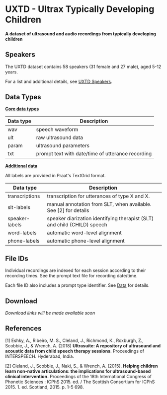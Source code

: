 # UXTD - Ultrax Typically Developing Children

#### A dataset of ultrasound and audio recordings from typically developing children



## Speakers

The UXTD dataset contains 58 speakers (31 female and 27 male), aged  5-12 years.

For a list and additional details, see [UXTD Speakers](uxtd-spk.md).

## Data Types

**<u>Core data types</u>**

| Data type | Description                                       |
| --------- | ------------------------------------------------- |
| wav       | speech waveform                                   |
| ult       | raw ultrasound data                               |
| param     | ultrasound parameters                             |
| txt       | prompt text with date/time of utterance recording |

**<u>Additional data</u>**

All labels are provided in Praat's TextGrid format.

| Data type      | Description                                                  |
| -------------- | ------------------------------------------------------------ |
| transcriptions | transcription for utterances of type X and X.                |
| slt-labels     | manual annotation from SLT, when available. See [2] for details |
| speaker-labels | speaker diarization identifying therapist (SLT) and child (CHILD) speech |
| word-labels    | automatic word-level alignment                               |
| phone-labels   | automatic phone-level alignment                              |

## File IDs

Individual recordings are indexed for each session according to their recording times.
See the prompt text file for recording date/time. 

Each file ID also includes a prompt type identifier. See [Data](data.md) for details.

## Download

*Download links will be made available soon*

## References

[1] Eshky, A., Ribeiro, M. S., Cleland, J., Richmond, K., Roxburgh, Z.,  Scobbie, J., & Wrench, A. (2018) **Ultrasuite: A repository of ultrasound and acoustic data from child speech therapy sessions**. Proceedings of INTERSPEECH. Hyderabad, India.

[2] Cleland, J., Scobbie, J., Naki, S., & Wrench, A. (2015). **Helping children learn non-native articulations: the implications for ultrasound-based clinical intervention.** Proceedings of the 18th International Congress of Phonetic Sciences : ICPhS 2015. ed. / The Scottish Consortium for ICPhS 2015. 1. ed. Scotland, 2015. p. 1-5 698.

